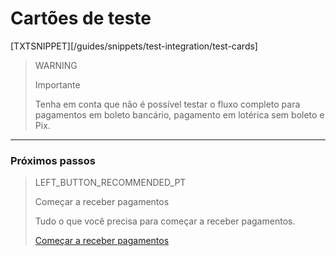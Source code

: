 # Cartões de teste

[TXTSNIPPET][/guides/snippets/test-integration/test-cards]

> WARNING
>
> Importante
>
> Tenha em conta que não é possível testar o fluxo completo para pagamentos em boleto bancário, pagamento em lotérica sem boleto e Pix.

---
### Próximos passos

> LEFT_BUTTON_RECOMMENDED_PT
>
> Começar a receber pagamentos
>
> Tudo o que você precisa para começar a receber pagamentos.
>
> [Começar a receber pagamentos](https://www.mercadopago[FAKER][URL][DOMAIN]/developers/pt/guides/checkout-api/start-receiving-payments)
